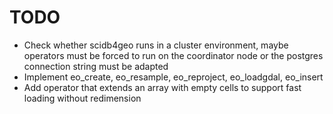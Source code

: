 # TODO
- Check whether scidb4geo runs in a cluster environment, maybe operators must be forced to run on the coordinator node or the postgres connection string must be adapted
- Implement eo_create, eo_resample, eo_reproject, eo_loadgdal, eo_insert
- Add operator that extends an array with empty cells to support fast loading without redimension
